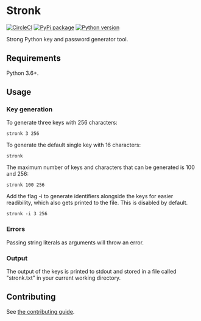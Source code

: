 # Stronk

[![CircleCI](https://circleci.com/gh/brianrthompson/Stronk/tree/master.svg?style=svg)](https://circleci.com/gh/brianrthompson/Stronk/tree/master)
[![PyPi package](https://img.shields.io/badge/version-1.1.1-green.svg)](https://semver.org)
[![Python version](https://img.shields.io/badge/version-3.6-yellow.svg)](https://semver.org)


Strong Python key and password generator tool.

## Requirements

Python 3.6+.

## Usage

### Key generation

To generate three keys with 256 characters:

```
stronk 3 256
```

To generate the default single key with 16 characters:

```
stronk
```

The maximum number of keys and characters that can be generated is 100 and 256:

```
stronk 100 256
```

Add the flag -i to generate identifiers alongside the keys for easier readibility, which also gets printed to the
file.  This is disabled by default.

```
stronk -i 3 256
```

### Errors

Passing string literals as arguments will throw an error.

### Output

The output of the keys is printed to stdout and stored in a file called "stronk.txt" in your 
current working directory.

## Contributing

See [the contributing guide](CONTRIBUTING.md).
